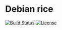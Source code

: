 # Debian rice
[![Build Status](https://travis-ci.com/FeintGS/dotfiles.svg?token=9iHXAPQsYghqwYnZU6qi&branch=master)](https://travis-ci.com/FeintGS/dotfiles)
[![License](https://img.shields.io/badge/license-GPLv3%2B-blue.svg)](LICENSE)
